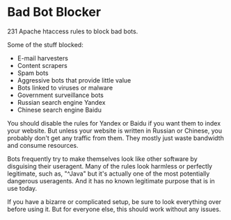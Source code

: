 Bad Bot Blocker
===============

231 Apache htaccess rules to block bad bots.

Some of the stuff blocked:

- E-mail harvesters
- Content scrapers
- Spam bots
- Aggressive bots that provide little value
- Bots linked to viruses or malware
- Government surveillance bots
- Russian search engine Yandex
- Chinese search engine Baidu

You should disable the rules for Yandex or Baidu if you want
them to index your website. But unless your website is written
in Russian or Chinese, you probably don't get any traffic
from them. They mostly just waste bandwidth and consume resources.

Bots frequently try to make themselves look like other software by
disguising their useragent. Many of the rules look harmless or
perfectly legitimate, such as, "^Java" but it's actually one of the most
potentially dangerous useragents. And it has no known legitimate purpose
that is in use today.

If you have a bizarre or complicated setup, be sure to look everything
over before using it. But for everyone else, this should work without
any issues.


